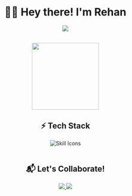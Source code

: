 <div align="center">
<h1><b>👨‍💻 Hey there! I'm Rehan</b></h1>

<!-- Animated typing text -->
<p align="center">
  <img src="https://readme-typing-svg.demolab.com?font=Fira+Code&pause=1000&color=22D3EE&center=true&width=500&lines=Full-Stack+Developer;Cloud+and+AI%2FML+Enthusiast;" />
</p>

<br>

<!-- GitHub Stats -->
<a href="https://github.com/M-Rehan0">
  <img height="180em" src="https://github-readme-stats.vercel.app/api/top-langs/?username=M-Rehan0&layout=compact&theme=radical&border_color=22D3EE" />
</a>

<br>

<!-- Tech Stack -->
## ⚡ Tech Stack
<div align="center">
  <img src="https://skillicons.dev/icons?i=java,python,js,cpp,react,html,css,aws,linux,git,mysql,flask&perline=6" alt="Skill Icons" />
</div>

<br>

<!-- Contact -->
## 📬 Let's Collaborate!
<p align="center">
  <a href="https://www.linkedin.com/in/muhammad-rehan-chaudhary/">
    <img src="https://img.shields.io/badge/LinkedIn-0077B5?style=for-the-badge&logo=linkedin&logoColor=white" />
  </a>
  <a href="mailto:muhammad.rchaudhary@outlook.com">
    <img src="https://img.shields.io/badge/Outlook-0078D4?style=for-the-badge&logo=microsoft-outlook&logoColor=white" />
  </a>
</p>


